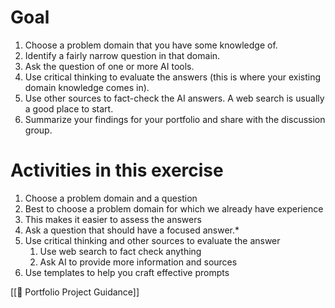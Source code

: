 
# Goal
1. Choose a problem domain that you have some knowledge of.
2. Identify a fairly narrow question in that domain.
3. Ask the question of one or more AI tools.
4. Use critical thinking to evaluate the answers (this is where your existing domain knowledge comes in).
5. Use other sources to fact-check the AI answers. A web search is usually a good place to start.
6. Summarize your findings for your portfolio and share with the discussion group.


# Activities in this exercise

1. Choose a problem domain and a question
2. Best to choose a problem domain for which we already have experience
3. This makes it easier to assess the answers
4. Ask a question that should have a focused answer.*
5. Use critical thinking and other sources to evaluate the answer
	1. Use web search to fact check anything
	2. Ask AI to provide more information and sources
6. Use templates to help you craft effective prompts

[[💼 Portfolio Project Guidance]]



